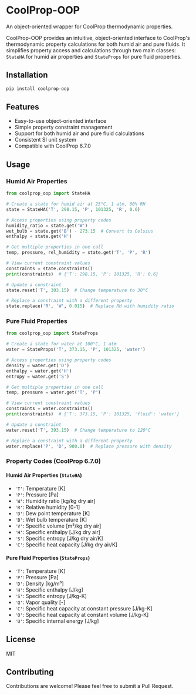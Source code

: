 # CoolProp-OOP

An object-oriented wrapper for CoolProp thermodynamic properties.

CoolProp-OOP provides an intuitive, object-oriented interface to CoolProp's thermodynamic property calculations for both humid air and pure fluids. It simplifies property access and calculations through two main classes: `StateHA` for humid air properties and `StateProps` for pure fluid properties.

## Installation

```bash
pip install coolprop-oop
```

## Features

- Easy-to-use object-oriented interface
- Simple property constraint management
- Support for both humid air and pure fluid calculations
- Consistent SI unit system
- Compatible with CoolProp 6.7.0

## Usage

### Humid Air Properties

```python
from coolprop_oop import StateHA

# Create a state for humid air at 25°C, 1 atm, 60% RH
state = StateHA('T', 298.15, 'P', 101325, 'R', 0.6)

# Access properties using property codes
humidity_ratio = state.get('W')
wet_bulb = state.get('B') - 273.15  # Convert to Celsius
enthalpy = state.get('H')

# Get multiple properties in one call
temp, pressure, rel_humidity = state.get('T', 'P', 'R')

# View current constraint values
constraints = state.constraints()
print(constraints)  # {'T': 298.15, 'P': 101325, 'R': 0.6}

# Update a constraint
state.reset('T', 303.15)  # Change temperature to 30°C

# Replace a constraint with a different property
state.replace('R', 'W', 0.015)  # Replace RH with humidity ratio
```

### Pure Fluid Properties

```python
from coolprop_oop import StateProps

# Create a state for water at 100°C, 1 atm
water = StateProps('T', 373.15, 'P', 101325, 'water')

# Access properties using property codes
density = water.get('D')
enthalpy = water.get('H')
entropy = water.get('S')

# Get multiple properties in one call
temp, pressure = water.get('T', 'P')

# View current constraint values
constraints = water.constraints()
print(constraints)  # {'T': 373.15, 'P': 101325, 'fluid': 'water'}

# Update a constraint
water.reset('T', 393.15)  # Change temperature to 120°C

# Replace a constraint with a different property
water.replace('P', 'D', 900.0)  # Replace pressure with density
```

### Property Codes (CoolProp 6.7.0)

#### Humid Air Properties (`StateHA`)
- `'T'`: Temperature [K]
- `'P'`: Pressure [Pa]
- `'W'`: Humidity ratio [kg/kg dry air]
- `'R'`: Relative humidity [0-1]
- `'D'`: Dew point temperature [K]
- `'B'`: Wet bulb temperature [K]
- `'V'`: Specific volume [m³/kg dry air]
- `'H'`: Specific enthalpy [J/kg dry air]
- `'S'`: Specific entropy [J/kg dry air/K]
- `'C'`: Specific heat capacity [J/kg dry air/K]

#### Pure Fluid Properties (`StateProps`)
- `'T'`: Temperature [K]
- `'P'`: Pressure [Pa]
- `'D'`: Density [kg/m³]
- `'H'`: Specific enthalpy [J/kg]
- `'S'`: Specific entropy [J/kg-K]
- `'Q'`: Vapor quality [-]
- `'C'`: Specific heat capacity at constant pressure [J/kg-K]
- `'O'`: Specific heat capacity at constant volume [J/kg-K]
- `'U'`: Specific internal energy [J/kg]

## License

MIT

## Contributing

Contributions are welcome! Please feel free to submit a Pull Request. 